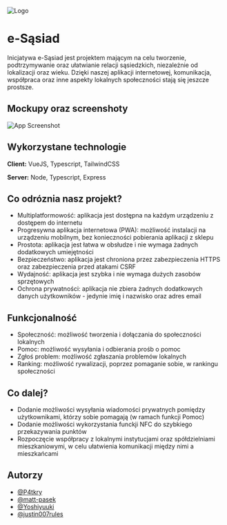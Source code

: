 
![Logo](https://dev-to-uploads.s3.amazonaws.com/uploads/articles/th5xamgrr6se0x5ro4g6.png)


# e-Sąsiad

Inicjatywa e-Sąsiad jest projektem mającym na celu tworzenie, podtrzymywanie oraz ułatwianie relacji sąsiedzkich, niezależnie od lokalizacji oraz wieku. Dzięki naszej aplikacji internetowej, komunikacja, współpraca oraz inne aspekty lokalnych społeczności stają się jeszcze prostsze.


## Mockupy oraz screenshoty

![App Screenshot](https://via.placeholder.com/468x300?text=App+Screenshot+Here)


## Wykorzystane technologie

**Client:** VueJS, Typescript, TailwindCSS

**Server:** Node, Typescript, Express


## Co odróznia nasz projekt?

- Multiplatformowość: aplikacja jest dostępna na każdym urządzeniu z dostępem do internetu
- Progresywna aplikacja internetowa (PWA): możliwość instalacji na urządzeniu mobilnym, bez konieczności pobierania aplikacji z sklepu
- Prostota: aplikacja jest łatwa w obsłudze i nie wymaga żadnych dodatkowych umiejętności
- Bezpieczeństwo: aplikacja jest chroniona przez zabezpieczenia HTTPS oraz zabezpieczenia przed atakami CSRF
- Wydajność: aplikacja jest szybka i nie wymaga dużych zasobów sprzętowych
- Ochrona prywatności: aplikacja nie zbiera żadnych dodatkowych danych użytkowników - jedynie imię i nazwisko oraz adres email

## Funkcjonalność

- Społeczność: możliwość tworzenia i dołączania do społeczności lokalnych
- Pomoc: możliwość wysyłania i odbierania prośb o pomoc
- Zgłoś problem: możliwość zgłaszania problemów lokalnych
- Ranking: możliwość rywalizacji, poprzez pomaganie sobie, w rankingu społeczności

## Co dalej?

- Dodanie możliwości wysyłania wiadomości prywatnych pomiędzy użytkownikami, którzy sobie pomagają (w ramach funkcji Pomoc)
- Dodanie możliwości wykorzystania funckji NFC do szybkiego przekazywania punktów
- Rozpoczęcie współpracy z lokalnymi instytucjami oraz spółdzielniami mieszkaniowymi, w celu ułatwienia komunikacji między nimi a mieszkańcami


## Autorzy

- [@P4tkry](https://github.com/P4tkry)
- [@matt-pasek](https://www.github.com/matt-pasek)
- [@Yoshiyuuki](https://github.com/Yoshiyuuki)
- [@justin007rules](https://github.com/justin007rules)


